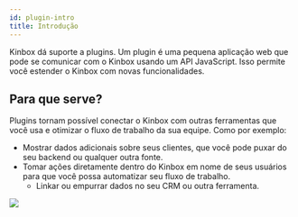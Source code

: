```yaml
---
id: plugin-intro
title: Introdução
---
```


Kinbox dá suporte a plugins. Um plugin é uma pequena aplicação web que pode se comunicar com o Kinbox usando um API JavaScript. Isso permite você estender o Kinbox com novas funcionalidades.

## Para que serve?

Plugins tornam possível conectar o Kinbox com outras ferramentas que você usa e otimizar o fluxo de trabalho da sua equipe. Como por exemplo:

-   Mostrar dados adicionais sobre seus clientes, que você pode puxar do seu backend ou qualquer outra fonte.
-   Tomar ações diretamente dentro do Kinbox em nome de seus usuários para que você possa automatizar seu fluxo de trabalho.
    -   Linkar ou empurrar dados no seu CRM ou outra ferramenta.

![](https://blobscdn.gitbook.com/v0/b/gitbook-28427.appspot.com/o/assets%2F-Ll8ryEvdVWbJ9hoixDR%2F-Ll8ssFJ16rSPh61fcRX%2F-Ll8vpd0mEfVHnb1E7EH%2F1.PNG?alt=media&token=ec4947b1-cffc-406b-990b-7896c7791612)
